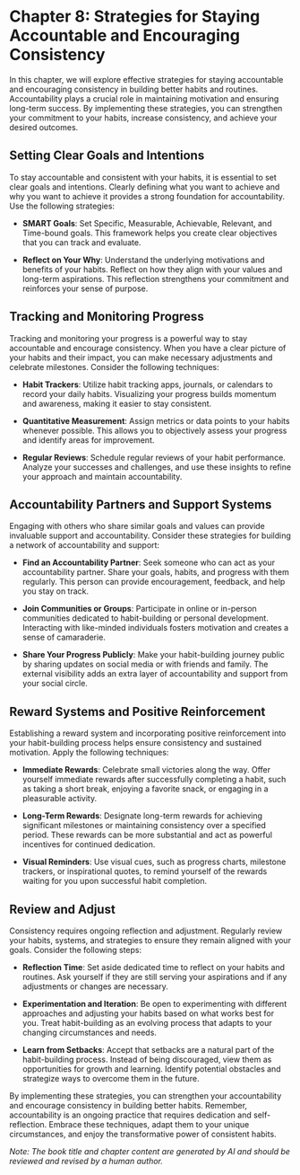 Chapter 8: Strategies for Staying Accountable and Encouraging Consistency
=========================================================================

In this chapter, we will explore effective strategies for staying accountable and encouraging consistency in building better habits and routines. Accountability plays a crucial role in maintaining motivation and ensuring long-term success. By implementing these strategies, you can strengthen your commitment to your habits, increase consistency, and achieve your desired outcomes.

**Setting Clear Goals and Intentions**
--------------------------------------

To stay accountable and consistent with your habits, it is essential to set clear goals and intentions. Clearly defining what you want to achieve and why you want to achieve it provides a strong foundation for accountability. Use the following strategies:

* **SMART Goals**: Set Specific, Measurable, Achievable, Relevant, and Time-bound goals. This framework helps you create clear objectives that you can track and evaluate.

* **Reflect on Your Why**: Understand the underlying motivations and benefits of your habits. Reflect on how they align with your values and long-term aspirations. This reflection strengthens your commitment and reinforces your sense of purpose.

**Tracking and Monitoring Progress**
------------------------------------

Tracking and monitoring your progress is a powerful way to stay accountable and encourage consistency. When you have a clear picture of your habits and their impact, you can make necessary adjustments and celebrate milestones. Consider the following techniques:

* **Habit Trackers**: Utilize habit tracking apps, journals, or calendars to record your daily habits. Visualizing your progress builds momentum and awareness, making it easier to stay consistent.

* **Quantitative Measurement**: Assign metrics or data points to your habits whenever possible. This allows you to objectively assess your progress and identify areas for improvement.

* **Regular Reviews**: Schedule regular reviews of your habit performance. Analyze your successes and challenges, and use these insights to refine your approach and maintain accountability.

**Accountability Partners and Support Systems**
-----------------------------------------------

Engaging with others who share similar goals and values can provide invaluable support and accountability. Consider these strategies for building a network of accountability and support:

* **Find an Accountability Partner**: Seek someone who can act as your accountability partner. Share your goals, habits, and progress with them regularly. This person can provide encouragement, feedback, and help you stay on track.

* **Join Communities or Groups**: Participate in online or in-person communities dedicated to habit-building or personal development. Interacting with like-minded individuals fosters motivation and creates a sense of camaraderie.

* **Share Your Progress Publicly**: Make your habit-building journey public by sharing updates on social media or with friends and family. The external visibility adds an extra layer of accountability and support from your social circle.

**Reward Systems and Positive Reinforcement**
---------------------------------------------

Establishing a reward system and incorporating positive reinforcement into your habit-building process helps ensure consistency and sustained motivation. Apply the following techniques:

* **Immediate Rewards**: Celebrate small victories along the way. Offer yourself immediate rewards after successfully completing a habit, such as taking a short break, enjoying a favorite snack, or engaging in a pleasurable activity.

* **Long-Term Rewards**: Designate long-term rewards for achieving significant milestones or maintaining consistency over a specified period. These rewards can be more substantial and act as powerful incentives for continued dedication.

* **Visual Reminders**: Use visual cues, such as progress charts, milestone trackers, or inspirational quotes, to remind yourself of the rewards waiting for you upon successful habit completion.

**Review and Adjust**
---------------------

Consistency requires ongoing reflection and adjustment. Regularly review your habits, systems, and strategies to ensure they remain aligned with your goals. Consider the following steps:

* **Reflection Time**: Set aside dedicated time to reflect on your habits and routines. Ask yourself if they are still serving your aspirations and if any adjustments or changes are necessary.

* **Experimentation and Iteration**: Be open to experimenting with different approaches and adjusting your habits based on what works best for you. Treat habit-building as an evolving process that adapts to your changing circumstances and needs.

* **Learn from Setbacks**: Accept that setbacks are a natural part of the habit-building process. Instead of being discouraged, view them as opportunities for growth and learning. Identify potential obstacles and strategize ways to overcome them in the future.

By implementing these strategies, you can strengthen your accountability and encourage consistency in building better habits. Remember, accountability is an ongoing practice that requires dedication and self-reflection. Embrace these techniques, adapt them to your unique circumstances, and enjoy the transformative power of consistent habits.

*Note: The book title and chapter content are generated by AI and should be reviewed and revised by a human author.*
